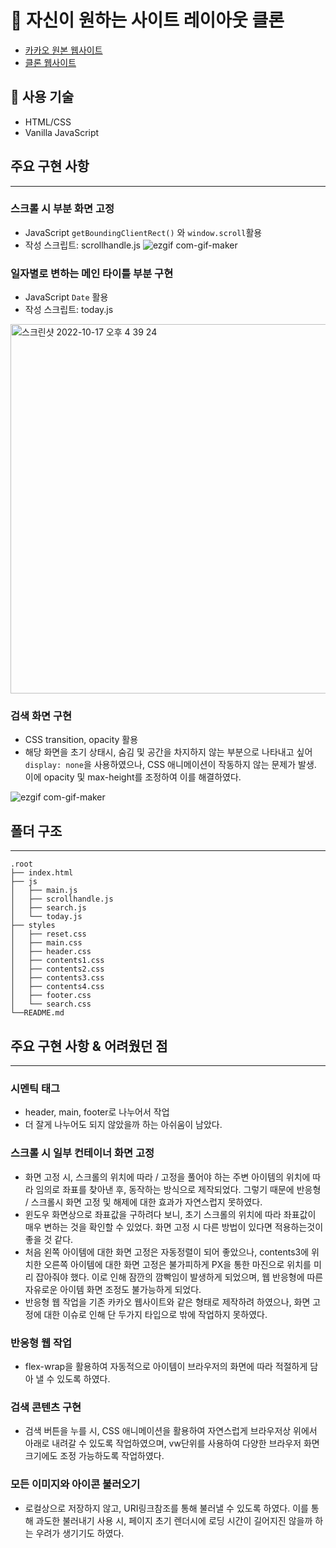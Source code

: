 # 📌 자신이 원하는 사이트 레이아웃 클론

- [카카오 원본 웹사이트](https://www.kakaocorp.com/page/)
- [클론 웹사이트](https://joyful-salmiakki-0e43c0.netlify.app/)

## 🧷 사용 기술
- HTML/CSS
- Vanilla JavaScript

## 주요 구현 사항
___ 
### 스크롤 시 부분 화면 고정
- JavaScript `getBoundingClientRect()` 와 `window.scroll`활용
- 작성 스크립트: scrollhandle.js
![ezgif com-gif-maker](https://user-images.githubusercontent.com/77139957/196116893-908871d7-f1fa-44c4-a10a-6066be9fdcf5.gif)

### 일자별로 변하는 메인 타이틀 부분 구현
- JavaScript `Date` 활용
- 작성 스크립트: today.js

<img width="591" alt="스크린샷 2022-10-17 오후 4 39 24" src="https://user-images.githubusercontent.com/77139957/196117206-5e37f050-84ff-4b6c-9345-4f49ca514446.png">

### 검색 화면 구현
- CSS transition, opacity 활용
- 해당 화면을 초기 상태시, 숨김 및 공간을 차지하지 않는 부분으로 나타내고 싶어 `display: none`을 사용하였으나, CSS 애니메이션이 작동하지 않는 문제가 발생. 이에 opacity 및 max-height를 조정하여 이를 해결하였다.

![ezgif com-gif-maker](https://user-images.githubusercontent.com/77139957/196119690-a6d1e760-17ed-4cb7-9397-47ad87ea8603.gif)

## 폴더 구조
___

```
.root
├── index.html
├── js
│   ├── main.js
│   ├── scrollhandle.js
│   ├── search.js
│   └── today.js
├── styles
│   ├── reset.css
│   ├── main.css
│   ├── header.css
│   ├── contents1.css
│   ├── contents2.css
│   ├── contents3.css
│   ├── contents4.css
│   ├── footer.css
│   └── search.css
└──README.md
```

## 주요 구현 사항 & 어려웠던 점
___
### 시멘틱 태그
- header, main, footer로 나누어서 작업
- 더 잘게 나누어도 되지 않았을까 하는 아쉬움이 남았다.

### 스크롤 시 일부 컨테이너 화면 고정
- 화면 고정 시, 스크롤의 위치에 따라 / 고정을 풀어야 하는 주변 아이템의 위치에 따라 임의로 좌표를 찾아낸 후, 동작하는 방식으로 제작되었다. 그렇기 때문에 반응형 / 스크롤시 화면 고정 및 해제에 대한 효과가 자연스럽지 못하였다.
- 윈도우 화면상으로 좌표값을 구하려다 보니, 초기 스크롤의 위치에 따라 좌표값이 매우 변하는 것을 확인할 수 있었다. 화면 고정 시 다른 방법이 있다면 적용하는것이 좋을 것 같다.
- 처음 왼쪽 아이템에 대한 화면 고정은 자동정렬이 되어 좋았으나, contents3에 위치한 오른쪽 아이템에 대한 화면 고정은 불가피하게 PX을 통한 마진으로 위치를 미리 잡아줘야 했다. 이로 인해 잠깐의 깜빡임이 발생하게 되었으며, 웹 반응형에 따른 자유로운 아이템 화면 조정도 불가능하게 되었다.
- 반응형 웹 작업을 기존 카카오 웹사이트와 같은 형태로 제작하려 하였으나, 화면 고정에 대한 이슈로 인해 단 두가지 타입으로 밖에 작업하지 못하였다.

### 반응형 웹 작업
- flex-wrap을 활용하여 자동적으로 아이템이 브라우저의 화면에 따라 적절하게 담아 낼 수 있도록 하였다.

### 검색 콘텐츠 구현
- 검색 버튼을 누를 시, CSS 애니메이션을 활용하여 자연스럽게 브라우저상 위에서 아래로 내려갈 수 있도록 작업하였으며, vw단위를 사용하여 다양한 브라우저 화면 크기에도 조정 가능하도록 작업하였다.

### 모든 이미지와 아이콘 불러오기
- 로컬상으로 저장하지 않고, URI링크참조를 통해 불러낼 수 있도록 하였다. 이를 통해 과도한 불러내기 사용 시, 페이지 초기 렌더시에 로딩 시간이 길어지진 않을까 하는 우려가 생기기도 하였다.